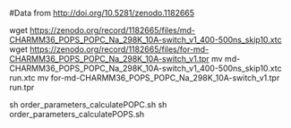 #Data from http://doi.org/10.5281/zenodo.1182665

wget https://zenodo.org/record/1182665/files/md-CHARMM36_POPS_POPC_Na_298K_10A-switch_v1_400-500ns_skip10.xtc
wget https://zenodo.org/record/1182665/files/for-md-CHARMM36_POPS_POPC_Na_298K_10A-switch_v1.tpr
mv md-CHARMM36_POPS_POPC_Na_298K_10A-switch_v1_400-500ns_skip10.xtc run.xtc
mv for-md-CHARMM36_POPS_POPC_Na_298K_10A-switch_v1.tpr run.tpr

sh order_parameters_calculatePOPC.sh
sh order_parameters_calculatePOPS.sh
